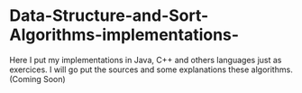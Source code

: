 # Data-Structure-and-Sort-Algorithms-implementations-

Here I put my implementations in Java, C++ and others languages just as exercices.
I will go put the sources and some explanations these algorithms. (Coming Soon)
